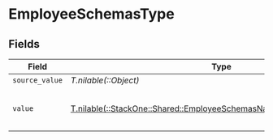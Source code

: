 # EmployeeSchemasType


## Fields

| Field                                                                                                                                          | Type                                                                                                                                           | Required                                                                                                                                       | Description                                                                                                                                    | Example                                                                                                                                        |
| ---------------------------------------------------------------------------------------------------------------------------------------------- | ---------------------------------------------------------------------------------------------------------------------------------------------- | ---------------------------------------------------------------------------------------------------------------------------------------------- | ---------------------------------------------------------------------------------------------------------------------------------------------- | ---------------------------------------------------------------------------------------------------------------------------------------------- |
| `source_value`                                                                                                                                 | *T.nilable(::Object)*                                                                                                                          | :heavy_minus_sign:                                                                                                                             | N/A                                                                                                                                            |                                                                                                                                                |
| `value`                                                                                                                                        | [T.nilable(::StackOne::Shared::EmployeeSchemasNationalIdentityNumberValue)](../../models/shared/employeeschemasnationalidentitynumbervalue.md) | :heavy_minus_sign:                                                                                                                             | The type of the national identity number                                                                                                       | ssn                                                                                                                                            |
